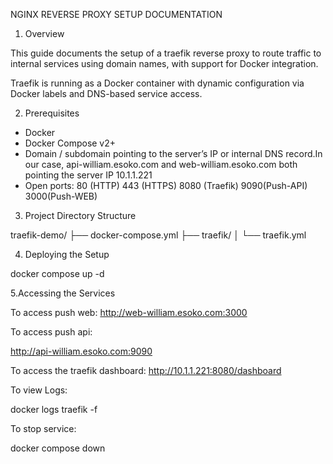NGINX REVERSE PROXY SETUP DOCUMENTATION

1. Overview

This guide documents the setup of a traefik reverse proxy to route traffic to internal services using domain names, with support for Docker integration.

Traefik is running as a Docker container with dynamic configuration via Docker labels and DNS-based service access.

2. Prerequisites

- Docker 
- Docker Compose v2+
- Domain / subdomain pointing to the server’s IP or internal DNS record.In our case, api-william.esoko.com and web-william.esoko.com both pointing the server IP 10.1.1.221
- Open ports:
80 (HTTP)
443 (HTTPS)
8080 (Traefik)
9090(Push-API)
3000(Push-WEB)

3. Project Directory Structure

traefik-demo/
├── docker-compose.yml
├── traefik/
│   └── traefik.yml

4. Deploying the Setup

docker compose up -d

5.Accessing the Services

To access push web:
http://web-william.esoko.com:3000

To access push api:

http://api-william.esoko.com:9090

To access the traefik dashboard:
http://10.1.1.221:8080/dashboard


To view Logs:

docker logs traefik -f

To stop service:

docker compose down



